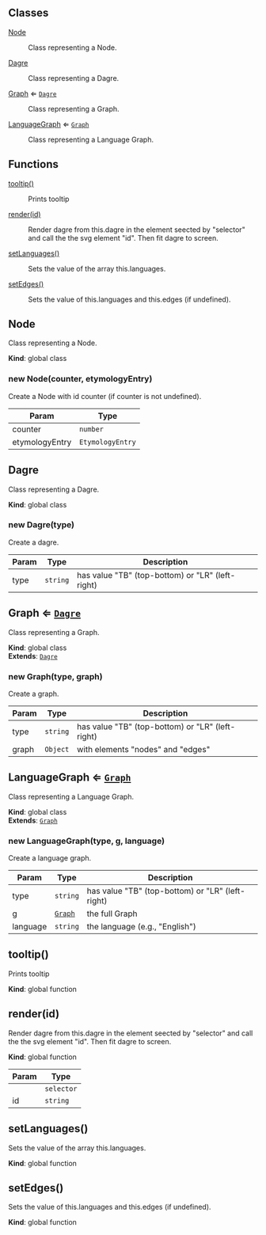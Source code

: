 ## Classes

<dl>
<dt><a href="#Node">Node</a></dt>
<dd><p>Class representing a Node.</p>
</dd>
<dt><a href="#Dagre">Dagre</a></dt>
<dd><p>Class representing a Dagre.</p>
</dd>
<dt><a href="#Graph">Graph</a> ⇐ <code><a href="#Dagre">Dagre</a></code></dt>
<dd><p>Class representing a Graph.</p>
</dd>
<dt><a href="#LanguageGraph">LanguageGraph</a> ⇐ <code><a href="#Graph">Graph</a></code></dt>
<dd><p>Class representing a Language Graph.</p>
</dd>
</dl>

## Functions

<dl>
<dt><a href="#tooltip">tooltip()</a></dt>
<dd><p>Prints tooltip</p>
</dd>
<dt><a href="#render">render(id)</a></dt>
<dd><p>Render dagre from this.dagre in the element seected by &quot;selector&quot;
and call the the svg element &quot;id&quot;. Then fit dagre to screen.</p>
</dd>
<dt><a href="#setLanguages">setLanguages()</a></dt>
<dd><p>Sets the value of the array this.languages.</p>
</dd>
<dt><a href="#setEdges">setEdges()</a></dt>
<dd><p>Sets the value of this.languages and this.edges (if undefined).</p>
</dd>
</dl>

<a name="Node"></a>

## Node
Class representing a Node.

**Kind**: global class  
<a name="new_Node_new"></a>

### new Node(counter, etymologyEntry)
Create a Node with id counter (if counter is not undefined).


| Param | Type |
| --- | --- |
| counter | <code>number</code> | 
| etymologyEntry | <code>EtymologyEntry</code> | 

<a name="Dagre"></a>

## Dagre
Class representing a Dagre.

**Kind**: global class  
<a name="new_Dagre_new"></a>

### new Dagre(type)
Create a dagre.


| Param | Type | Description |
| --- | --- | --- |
| type | <code>string</code> | has value "TB" (top-bottom) or "LR" (left-right) |

<a name="Graph"></a>

## Graph ⇐ [<code>Dagre</code>](#Dagre)
Class representing a Graph.

**Kind**: global class  
**Extends**: [<code>Dagre</code>](#Dagre)  
<a name="new_Graph_new"></a>

### new Graph(type, graph)
Create a graph.


| Param | Type | Description |
| --- | --- | --- |
| type | <code>string</code> | has value "TB" (top-bottom) or "LR" (left-right) |
| graph | <code>Object</code> | with elements "nodes" and "edges" |

<a name="LanguageGraph"></a>

## LanguageGraph ⇐ [<code>Graph</code>](#Graph)
Class representing a Language Graph.

**Kind**: global class  
**Extends**: [<code>Graph</code>](#Graph)  
<a name="new_LanguageGraph_new"></a>

### new LanguageGraph(type, g, language)
Create a language graph.


| Param | Type | Description |
| --- | --- | --- |
| type | <code>string</code> | has value "TB" (top-bottom) or "LR" (left-right) |
| g | [<code>Graph</code>](#Graph) | the full Graph |
| language | <code>string</code> | the language (e.g., "English") |

<a name="tooltip"></a>

## tooltip()
Prints tooltip

**Kind**: global function  
<a name="render"></a>

## render(id)
Render dagre from this.dagre in the element seected by "selector"
and call the the svg element "id". Then fit dagre to screen.

**Kind**: global function  

| Param | Type |
| --- | --- |
|  | <code>selector</code> | 
| id | <code>string</code> | 

<a name="setLanguages"></a>

## setLanguages()
Sets the value of the array this.languages.

**Kind**: global function  
<a name="setEdges"></a>

## setEdges()
Sets the value of this.languages and this.edges (if undefined).

**Kind**: global function  
